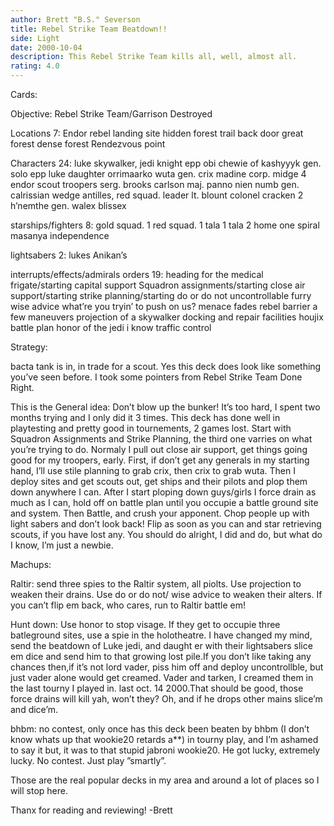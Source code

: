 ```yaml
---
author: Brett "B.S." Severson
title: Rebel Strike Team Beatdown!!
side: Light
date: 2000-10-04
description: This Rebel Strike Team kills all, well, almost all.
rating: 4.0
---
```

Cards: 


Objective:
Rebel Strike Team/Garrison Destroyed

Locations 7:
Endor
rebel landing site
hidden forest trail
back door
great forest
dense forest
Rendezvous point

Characters 24:
luke skywalker, jedi knight
epp obi
chewie of kashyyyk
gen. solo
epp luke
daughter
orrimaarko
wuta
gen. crix madine
corp. midge
4 endor scout troopers
serg. brooks carlson
maj. panno
nien numb
gen. calrissian
wedge antilles, red squad. leader
lt. blount
colonel cracken
2 h’nemthe
gen. walex blissex

starships/fighters 8:
gold squad. 1
red squad. 1
tala 1
tala 2
home one
spiral
masanya
independence

lightsabers 2:
lukes
Anikan’s

interrupts/effects/admirals orders 19:
heading for the medical frigate/starting
capital support
Squadron assignments/starting
close air support/starting
strike planning/starting
do or do not
uncontrollable furry
wise advice
what’re you tryin’ to push on us?
menace fades
rebel barrier
a few maneuvers
projection of a skywalker
docking and repair facilities
houjix
battle plan
honor of the jedi
i know
traffic control 

Strategy: 

bacta tank is in, in trade for a scout. Yes this deck does look like something you’ve seen before. I took some pointers from Rebel Strike Team Done Right.

This is the General idea:
Don’t blow up the bunker! It’s too hard, I spent two months trying and I only did it 3 times. This deck has done well in playtesting and pretty good in tournements, 2 games lost. Start with Squadron Assignments and Strike Planning, the third one varries on what you’re trying to do. Normaly I pull out close air support, get things going good for my troopers, early. First, if don’t get any generals in my starting hand, I’ll use stile planning to grab crix, then crix to grab wuta. Then I deploy sites and get scouts out, get ships and their pilots and plop them down anywhere I can. After I start ploping down guys/girls I force drain as much as I can, hold off on battle plan until you occupie a battle ground site and system. Then Battle, and crush your apponent. Chop people up with light sabers and don’t look back! Flip as soon as you can and star retrieving scouts, if you have lost any. You should do alright, I did and do, but what do I know, I’m just a newbie.

Machups:

Raltir:
send three spies to the Raltir system, all piolts. Use projection to weaken their drains. Use do or do not/ wise advice to weaken their alters. If you can’t flip em back, who cares, run to Raltir battle em!

Hunt down:
Use honor to stop visage. If they get to occupie three batleground sites, use a spie in the holotheatre. I have changed my mind, send the beatdown of Luke jedi, and daught er with their lightsabers slice em dice and send him to that growing lost pile.If you don’t like taking any chances then,if it’s not lord vader, piss him off and deploy uncontrollble, but just vader alone would get creamed. Vader and tarken, I creamed them in the last tourny I played in. last oct. 14 2000.That should be good, those force drains will kill yah, won’t they? Oh, and if he  drops other mains slice’m and dice’m.

bhbm:
no contest, only once has this deck been beaten by bhbm (I don’t know whats up that wookie20 retards a**) in tourny play, and I’m ashamed to say it but, it was to that stupid jabroni wookie20. He got lucky, extremely lucky. No contest. Just play ”smartly”.

Those are the real popular decks in my area and around a lot of places so I will stop here.

Thanx for reading and reviewing!
-Brett	 